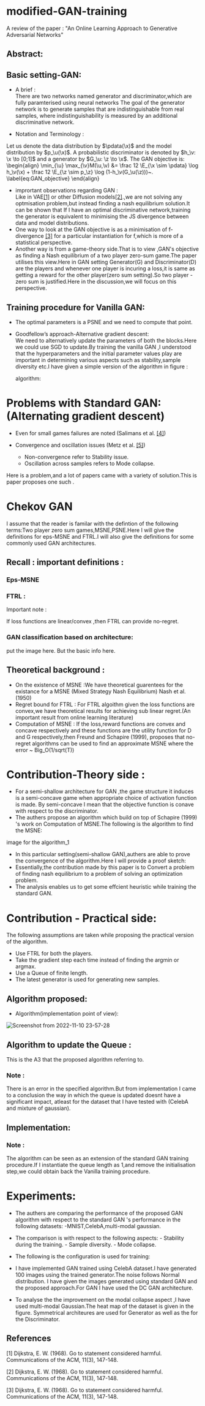 # modified-GAN-training

A review of the paper : "An Online Learning Approach to Generative Adversarial Networks" <br />

## Abstract:



## Basic setting-GAN:

- A brief :<br />
There are two networks named generator and discriminator,which are fully paramterised using neural networks
The goal of the generator network is to generate samples that are indistinguishable from real samples, where indistinguishability is measured by an additional discriminative network. 

- Notation and Terminology : <br />

<!-- $$\left( \sum_{k=1}^n a_k b_k \right)^2 \leq \left( \sum_{k=1}^n a_k^2 \right) \left( \sum_{k=1}^n b_k^2 \right)$$ -->

Let us denote the data distribution by $\pdata(\x)$ and the model distribution by $p_\u(\x)$. A probabilistic discriminator is denoted by $h_\v: \x \to [0;1]$ and a generator by $G_\u: \z \to \x$. The GAN objective is:
\begin{align}
\min_{\u} \max_{\v}M(\u,\v) &= \frac 12 \E_{\x \sim \pdata} \log h_\v(\x) + \frac 12 \E_{\z \sim p_\z} \log (1-h_\v(G_\u(\z)))~.
\label{eq:GAN_objective}
\end{align}



- imprortant observations regarding GAN : <br />
Like in VAE[[1]](#1) or other Diffusion models[[2]](#2).,we are not solving any optmisation problem,but instead finding a nash equilibrium solution.It can be shown that If I have an optimal discriminative network,training the generator is equivalent to minimising the JS divergence between data and model distributions. 
- One way to look at the GAN objective is as a minimisation of f-divergence [[3]](#3) for a particular instantiation for f,which is more of a statistical perspective.
- Another way is from a game-theory side.That is to view ,GAN's objective as finding a Nash equilibrium of a two player zero-sum game.The paper utilises this view.Here in GAN setting  Generator(G)  and Discriminator(D) are the players and whenever one player is incuring a loss,it is same as getting a reward for the other player(zero sum setting).So two player -zero sum is justified.Here in the discussion,we will focus on this perspective. <br />

## Training procedure for Vanilla GAN: <br />

- The optimal parameters is a PSNE and we need to compute that point. <br />
- Goodfellow’s approach-Alternative gradient descent: <br />
  We need to alternatively update the parameters of both the blocks.Here we could use SGD to update.By training the vanilla GAN ,I understood that the hyperparameters and the initial parameter values play are important in determining various aspects such as stability,sample diversity etc.I have given a simple version of the algorithm in figure :<br />

  algorithm: <br />

# Problems with Standard GAN:(Alternating gradient descent) <br />

- Even for small games failures are noted (Salimans et al. [[4]](#4)) <br />   

- Convergence and oscillation issues (Metz et al. [[5]](#5)) <br />

    *  Non-convergence refer to Stability issue.<br />
    *  Oscillation across samples refers to Mode collapse.<br />


Here is a problem,and a lot of papers came with a variety of solution.This is paper proposes one such .<br />

# Chekov GAN

I assume that the reader is familar with the defintion of the following terms:Two player zero sum games,MSNE,PSNE.Here I will give the definitions for eps-MSNE and FTRL.I will also give the definitions for some commonly used GAN architectures.<br />

## Recall : important definitions :<br />

### Eps-MSNE <br />


### FTRL : <br />



Important note : <br />

If loss functions are linear/convex ,then FTRL can provide no-regret. 


### GAN classification based on architecture:

put the image here.
But the basic info here.

## Theoretical background :

- On the existence of MSNE :We have theoretical guarentees for the existance for a MSNE (Mixed Strategy Nash Equilibrium) Nash et al.(1950) <br />
- Regret bound for FTRL : For FTRL algoithm given the loss functions are convex,we have theoretical results for achieving sub linear regret.(An important result from online learning literature)<br />
- Computation of MSNE : If the loss,reward functions are convex and concave respectively and these functions are the utility function for D and G respectively,then Freund and Schapire (1999), proposes that no-regret algorithms can be used to find an approximate MSNE where the error ~ Big_O(1/sqrt(T))<br />

# Contribution-Theory side :

- For a semi-shallow architecture for GAN ,the game structure it induces is a semi-concave game when appropriate choice of activation function is made. By semi-concave I mean that the objective function is conave with respect to the discriminator.
- The authers propose an algorithm which build on top of Schapire (1999) 's work on Computation of MSNE.The following is the algorithm to find the MSNE:<br />
 
 image for the algorithm_1

- In this particular setting(semi-shallow GAN),authers are able to prove the convergence of the algorithm.Here I will provide a proof sketch: <br />
- Essentially,the contribution made by this paper is to Convert a problem of finding nash equilibrium to a problem of solving an optimization problem.<br />
- The analysis enables us to get some effcient heuristic while training the standard GAN.<br />

# Contribution - Practical side:

The following assumptions are taken while proposing the practical version of the algorithm.<br />

- Use FTRL for both the players.<br />
- Take the gradient step each time instead of finding the argmin or argmax.<br />
- Use a Queue of finite length.<br />
- The latest generator is used for generating new samples.<br />

## Algorithm proposed: <br />

- Algorithm(implementation point of view): <br />

![Screenshot from 2022-11-10 23-57-28](https://user-images.githubusercontent.com/113635391/201581232-a8162235-aa9d-407e-ae4d-1d1d301b1bef.png)


## Algorithm to update the Queue : <br />

This is the A3 that the proposed algorithm referring to.





### Note : <br />

There is an error in the specified algorithm.But from implementation I came to a conclusion the way in which the queue is updated doesnt have a significant impact, atleast for the dataset that I have tested with (CelebA and mixture of gaussian).

## Implementation: <br />

### Note : <br />

The algorithm can be seen as an extension of the standard GAN training procedure.If I instantiate the queue length as 1,and remove the initialisation step,we could obtain back the Vanilla training procedure.



# Experiments:
- The authers are comparing the performance of the proposed GAN algorithm with respect to the standard GAN 's performance in the following datasets:
        -MNIST,CelebA,multi-modal gaussian.
- The comparison is with respect to the following aspects:
        - Stability during the training.
        - Sample diversity.
        - Mode collapse.
- The following is the configuration is used for training:



- I have implemented GAN trained using CelebA dataset.I have generated 100 images using the trained generator.The noise follows Normal distribution. I have given the images generated using standard GAN and the proposed approach.For GAN I have used the DC GAN architecture. 

- To analyse the the improvement on the modal collapse aspect ,I have used multi-modal Gaussian.The heat map of the dataset is given in the figure. Symmetrical architeures are used for Generator as well as the for the Discriminator.






## References
<a id="1">[1]</a> 
Dijkstra, E. W. (1968). 
Go to statement considered harmful. 
Communications of the ACM, 11(3), 147-148.

<a id="2">[2]</a> 
Dijkstra, E. W. (1968). 
Go to statement considered harmful. 
Communications of the ACM, 11(3), 147-148.

<a id="3">[3]</a> 
Dijkstra, E. W. (1968). 
Go to statement considered harmful. 
Communications of the ACM, 11(3), 147-148.






<!-- # Plan:
- Implement the algorithm and comapre it's performance with the standard GAN in terms of:
    - stability
    - sample diversity
    - mode collapse

    (Since the original architecture is not available in the paper.I'm not sure to what extend I could replicate) -->





